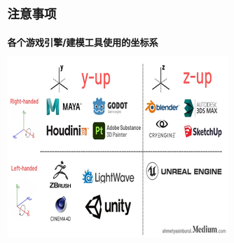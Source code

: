 # 注意事项
<p id="aRexuKk7XAKP19yC183VKH">

## 各个游戏引擎/建模工具使用的坐标系

</p>


<p id="3asqUWe8C5jv3h9tEMwEdL">

<img src="./assets/image0.webp" width="733.333333" height="412.666667">

</p>


